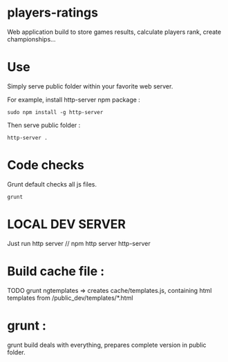 # players-ratings

Web application build to store games results, calculate players rank, create championships...


# Use

Simply serve public folder within your favorite web server.

For example, install http-server npm package :

    sudo npm install -g http-server

Then serve public folder :

	http-server .

# Code checks

Grunt default checks all js files.

	grunt






# LOCAL DEV SERVER

Just run http server
// npm http server
http-server


# Build cache file :

TODO
grunt ngtemplates
 => creates cache/templates.js, containing html templates from /public_dev/templates/*.html


# grunt :

 grunt build deals with everything, prepares complete version in public folder.
